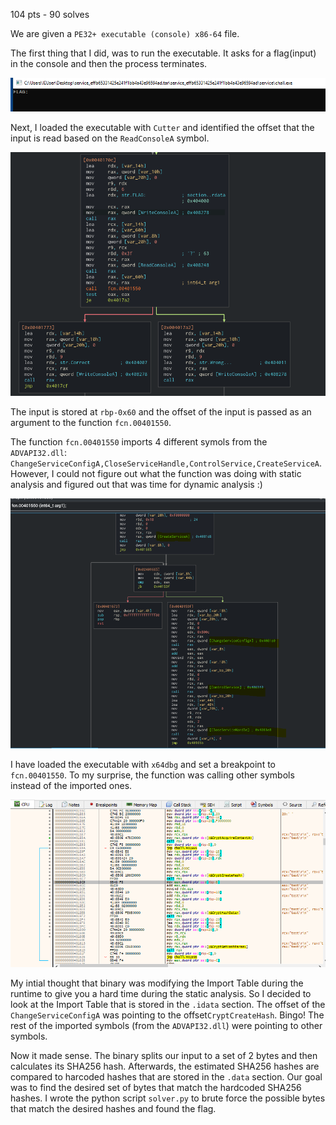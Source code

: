 104 pts - 90 solves

We are given a ``PE32+ executable (console) x86-64`` file.

The first thing that I did, was to run the executable. It asks for a flag(input) in the console and then the process terminates.

![Screenshot](screenshots/console.PNG)

Next, I loaded the executable with ``Cutter`` and identified the offset that the input is read based on the ``ReadConsoleA`` symbol.

![Screenshot](screenshots/main.PNG)

The input is stored at ``rbp-0x60`` and the offset of the input is passed as an argument to the function ``fcn.00401550``.

The function ``fcn.00401550`` imports 4 different symols from the ``ADVAPI32.dll``: ``ChangeServiceConfigA,CloseServiceHandle,ControlService,CreateServiceA``. However, I could not figure out what the function was doing with static analysis and figured out that was time for dynamic analysis :)

![Screenshot](screenshots/cutter_function.PNG)


I have loaded the executable with ``x64dbg`` and set a breakpoint to ``fcn.00401550``. To my surprise, the function was calling other symbols instead of the imported ones.

![Screenshot](screenshots/x64dbg_function.PNG)


My intial thought that binary was modifying the Import Table during the runtime to give you a hard time during the static analysis. So I decided to look at the Import Table that is stored in the ``.idata`` section. The offset of the ``ChangeServiceConfigA`` was pointing to the offset``CryptCreateHash``. Bingo! The rest of the imported symbols (from the ``ADVAPI32.dll``)  were pointing to other symbols.

Now it made sense. The binary splits our input to a set of 2 bytes and then calculates its SHA256 hash. Afterwards, the estimated SHA256 hashes are compared to harcoded hashes that are stored in the ``.data`` section. Our goal was to find the desired set of bytes that match the hardcoded SHA256 hashes. I wrote the python script ``solver.py`` to brute force the possible bytes that match the desired hashes and found the flag.

